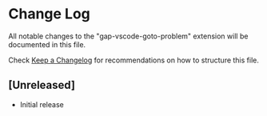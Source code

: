 # Change Log

All notable changes to the "gap-vscode-goto-problem" extension will be documented in this file.

Check [Keep a Changelog](http://keepachangelog.com/) for recommendations on how to structure this file.

## [Unreleased]

- Initial release